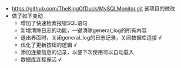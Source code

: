 * https://github.com/TheKingOfDuck/MySQLMonitor.git 该项目的微改
* 做了如下变动
  * 增加了快速检索报错SQL语句
  * 新增清除日志的功能，一键清除general_log的所有内容 
  * 退出界面时，关闭general_log的日志记录，关闭数据库连接 √
  * 优化了更新按钮的逻辑 √
  * 添加连接信息的记录，以便下次使用可以自动载入
  * 数据库连接保活 √